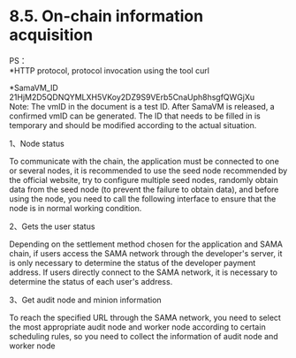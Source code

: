 # 8.5. On-chain information acquisition

PS：\
\*HTTP protocol, protocol invocation using the tool curl

\*SamaVM\_ID 21HjM2D5QDNQYMLXH5VKoy2DZ9S9VErb5CnaUph8hsgfQWGjXu\
Note: The vmID in the document is a test ID. After SamaVM is released, a confirmed vmID can be generated. The ID that needs to be filled in is temporary and should be modified according to the actual situation.

1、Node status

To communicate with the chain, the application must be connected to one or several nodes, it is recommended to use the seed node recommended by the official website, try to configure multiple seed nodes, randomly obtain data from the seed node (to prevent the failure to obtain data), and before using the node, you need to call the following interface to ensure that the node is in normal working condition.

2、Gets the user status

Depending on the settlement method chosen for the application and SAMA chain, if users access the SAMA network through the developer's server, it is only necessary to determine the status of the developer payment address. If users directly connect to the SAMA network, it is necessary to determine the status of each user's address.

3、Get audit node and minion information

To reach the specified URL through the SAMA network, you need to select the most appropriate audit node and worker node according to certain scheduling rules, so you need to collect the information of audit node and worker node

